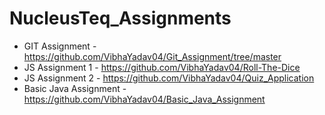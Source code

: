 # NucleusTeq_Assignments
- GIT Assignment - https://github.com/VibhaYadav04/Git_Assignment/tree/master
- JS Assignment 1 - https://github.com/VibhaYadav04/Roll-The-Dice
- JS Assignment 2 - https://github.com/VibhaYadav04/Quiz_Application
- Basic Java Assignment - https://github.com/VibhaYadav04/Basic_Java_Assignment
  
